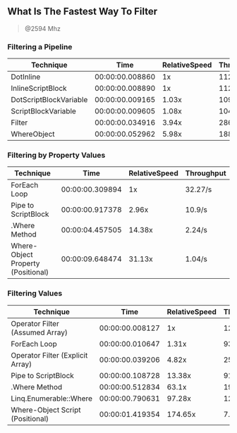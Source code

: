 
What Is The Fastest Way To Filter
---------------------------------
> @2594 Mhz


### Filtering a Pipeline


|Technique             |Time           |RelativeSpeed|Throughput|
|----------------------|---------------|-------------|----------|
|DotInline             |00:00:00.008860|1x           |11286.17/s|
|InlineScriptBlock     |00:00:00.008890|1x           |11248.21/s|
|DotScriptBlockVariable|00:00:00.009165|1.03x        |10910.24/s|
|ScriptBlockVariable   |00:00:00.009605|1.08x        |10410.7/s |
|Filter                |00:00:00.034916|3.94x        |2864.01/s |
|WhereObject           |00:00:00.052962|5.98x        |1888.11/s |


### Filtering by Property Values


|Technique                         |Time           |RelativeSpeed|Throughput|
|----------------------------------|---------------|-------------|----------|
|ForEach Loop                      |00:00:00.309894|1x           |32.27/s   |
|Pipe to ScriptBlock               |00:00:00.917378|2.96x        |10.9/s    |
|.Where Method                     |00:00:04.457505|14.38x       |2.24/s    |
|Where-Object Property (Positional)|00:00:09.648474|31.13x       |1.04/s    |


### Filtering Values


|Technique                       |Time           |RelativeSpeed|Throughput|
|--------------------------------|---------------|-------------|----------|
|Operator Filter (Assumed Array) |00:00:00.008127|1x           |1230.47/s |
|ForEach Loop                    |00:00:00.010647|1.31x        |939.22/s  |
|Operator Filter (Explicit Array)|00:00:00.039206|4.82x        |255.06/s  |
|Pipe to ScriptBlock             |00:00:00.108728|13.38x       |91.97/s   |
|.Where Method                   |00:00:00.512834|63.1x        |19.5/s    |
|Linq.Enumerable::Where          |00:00:00.790631|97.28x       |12.65/s   |
|Where-Object Script (Positional)|00:00:01.419354|174.65x      |7.05/s    |




